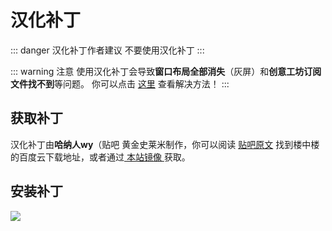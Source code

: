 # 汉化补丁

::: danger 汉化补丁作者建议
不要使用汉化补丁
:::

::: warning 注意
使用汉化补丁会导致**窗口布局全部消失**（灰屏）和**创意工坊订阅文件找不到**等问题。
你可以点击 [这里](/guide/bug/hanization-patch-bug.md) 查看解决方法！
:::

## 获取补丁
汉化补丁由**哈纳人wy**（贴吧 黄金史莱米制作，你可以阅读 [贴吧原文](http://tieba.baidu.com/p/4347071082) 找到楼中楼的百度云下载地址，或者通过[ 本站镜像 ](https://assets.007.rip/share/sfm汉化补丁v0.3.zip)获取。

## 安装补丁
![](https://ae01.alicdn.com/kf/HTB1FBqhT7voK1RjSZFNq6AxMVXa8.jpg)